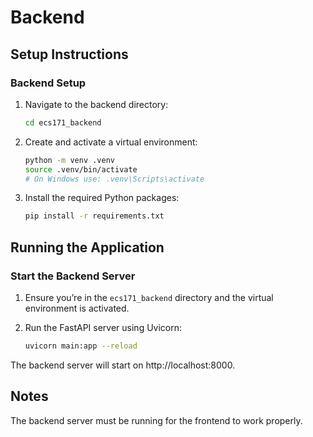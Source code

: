 <!-- Backend README.md -->

# Backend

## Setup Instructions

### Backend Setup

1. Navigate to the backend directory:

   ```bash
   cd ecs171_backend
   ```

2.	Create and activate a virtual environment:
    ```bash
    python -m venv .venv
    source .venv/bin/activate
    # On Windows use: .venv\Scripts\activate
    ```

3.	Install the required Python packages:

    ```bash
    pip install -r requirements.txt
    ```

## Running the Application

### Start the Backend Server
1.	Ensure you’re in the `ecs171_backend` directory and the virtual environment is activated.

2.	Run the FastAPI server using Uvicorn:

    ```bash
    uvicorn main:app --reload
    ```

The backend server will start on http://localhost:8000.

## Notes
The backend server must be running for the frontend to work properly.


